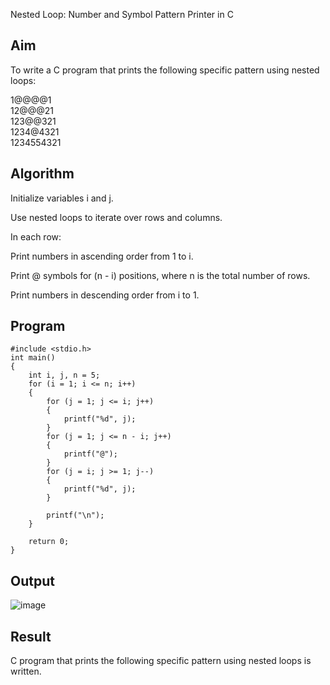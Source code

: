 Nested Loop: Number and Symbol Pattern Printer in C
## Aim
To write a C program that prints the following specific pattern using nested loops:

1@@@@1  
12@@@21  
123@@321  
1234@4321  
1234554321  
## Algorithm
Initialize variables i and j.

Use nested loops to iterate over rows and columns.

In each row:

Print numbers in ascending order from 1 to i.

Print @ symbols for (n - i) positions, where n is the total number of rows.

Print numbers in descending order from i to 1.

## Program
```
#include <stdio.h>
int main()
{
    int i, j, n = 5;
    for (i = 1; i <= n; i++) 
    {
        for (j = 1; j <= i; j++) 
        {
            printf("%d", j);
        }
        for (j = 1; j <= n - i; j++)
        {
            printf("@");
        }
        for (j = i; j >= 1; j--) 
        {
            printf("%d", j);
        }

        printf("\n");
    }

    return 0;
}
```

## Output
![image](https://github.com/user-attachments/assets/3f02079b-81df-4027-8a9a-60a020e52cce)

## Result
 C program that prints the following specific pattern using nested loops is written.
